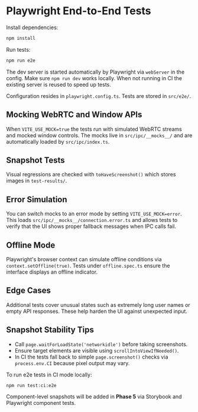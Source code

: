 # Playwright End-to-End Tests

Install dependencies:
```bash
npm install
```

Run tests:
```bash
npm run e2e
```

The dev server is started automatically by Playwright via `webServer` in the
config. Make sure `npm run dev` works locally. When not running in CI the
existing server is reused to speed up tests.

Configuration resides in `playwright.config.ts`. Tests are stored in `src/e2e/`.


## Mocking WebRTC and Window APIs

When `VITE_USE_MOCK=true` the tests run with simulated WebRTC streams and mocked window controls. The mocks live in `src/ipc/__mocks__/` and are automatically loaded by `src/ipc/index.ts`.

## Snapshot Tests

Visual regressions are checked with `toHaveScreenshot()` which stores images in
`test-results/`.

## Error Simulation

You can switch mocks to an error mode by setting `VITE_USE_MOCK=error`. This
loads `src/ipc/__mocks__/connection.error.ts` and allows tests to verify that
the UI shows proper fallback messages when IPC calls fail.

## Offline Mode

Playwright's browser context can simulate offline conditions via
`context.setOffline(true)`. Tests under `offline.spec.ts` ensure the interface
displays an offline indicator.

## Edge Cases

Additional tests cover unusual states such as extremely long user names or
empty API responses. These help harden the UI against unexpected input.

## Snapshot Stability Tips

- Call `page.waitForLoadState('networkidle')` before taking screenshots.
- Ensure target elements are visible using `scrollIntoViewIfNeeded()`.
- In CI the tests fall back to simple `page.screenshot()` checks via
  `process.env.CI` because pixel output may vary.

To run e2e tests in CI mode locally:

```bash
npm run test:ci:e2e
```

Component-level snapshots will be added in **Phase 5** via Storybook and
Playwright component tests.